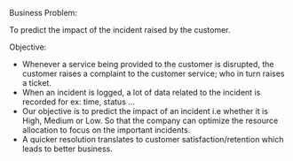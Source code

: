 Business Problem:

To predict the impact of the incident raised by the customer.

Objective:

- Whenever a service being provided to the customer is disrupted, the customer raises a complaint to the customer service; who in turn raises a ticket. 
- When an incident is logged, a lot of data related to the incident is recorded for ex: time, status …
- Our objective is to predict the impact of an incident i.e whether it is High, Medium or Low. So that the company can optimize the resource allocation 
  to focus on the important incidents.
- A quicker resolution translates to customer satisfaction/retention which leads to better business.
